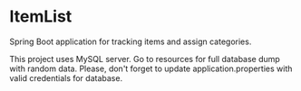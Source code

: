 # ItemList
Spring Boot application for tracking items and assign categories. 

This project uses MySQL server. Go to resources for full database dump with random data. 
Please, don't forget to update application.properties with valid credentials for database.
